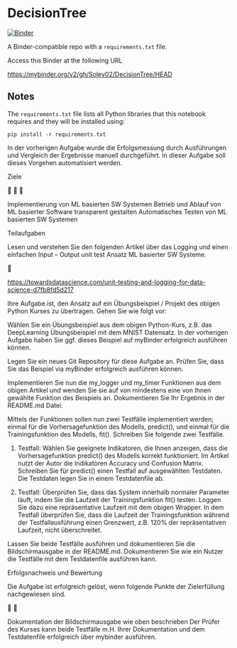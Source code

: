 # DecisionTree

[![Binder](https://mybinder.org/badge_logo.svg)](https://mybinder.org/v2/gh/Soley02/DecisionTree/HEAD)

A Binder-compatible repo with a `requirements.txt` file.

Access this Binder at the following URL

https://mybinder.org/v2/gh/Soley02/DecisionTree/HEAD

## Notes
The `requirements.txt` file lists all Python libraries that this notebook requires and they will be installed using:

```
pip install -r requirements.txt
```

In der vorherigen Aufgabe wurde die Erfolgsmessung durch Ausführungen und Vergleich der Ergebnisse manuell durchgeführt. In dieser Aufgabe soll dieses Vorgehen automatisiert werden.

Ziele

  

Implementierung von ML basierten SW Systemen Betrieb und Ablauf von ML basierter Software transparent gestalten Automatisches Testen von ML basierten SW Systemen

Teilaufgaben

Lesen und verstehen Sie den folgenden Artikel über das Logging und einen einfachen Input – Output unit test Ansatz ML basierter SW Systeme.



https://towardsdatascience.com/unit-testing-and-logging-for-data-science-d7fb8fd5d217

Ihre Aufgabe ist, den Ansatz auf ein Übungsbeispiel / Projekt des obigen Python Kurses zu übertragen. Gehen Sie wie folgt vor:

Wählen Sie ein Übungsbeispiel aus dem obigen Python-Kurs, z.B. das DeepLearning Übungsbeispiel mit dem MNIST Datensatz. In der vorherigen Aufgabe haben Sie ggf. dieses Beispiel auf myBinder erfolgreich ausführen können.

Legen Sie ein neues Git Repository für diese Aufgabe an. Prüfen Sie, dass Sie das Beispiel via myBinder erfolgreich ausführen können.

Implementieren Sie nun die my_logger und my_timer Funktionen aus dem obigen Artikel und wenden Sie sie auf von mindestens eine von Ihnen gewählte Funktion des Beispiels an. Dokumentieren Sie Ihr Ergebnis in der README.md Datei.

Mittels der Funktionen sollen nun zwei Testfälle implementiert werden; einmal für die Vorhersagefunktion des Modells, predict(), und einmal für die Trainingsfunktion des Modells, fit(). Schreiben Sie folgende zwei Testfälle.

1. Testfall: Wählen Sie geeignete Indikatoren, die Ihnen anzeigen, dass die Vorhersagefunktion predict() des Modells korrekt funktioniert. Im Artikel nutzt der Autor die Indikatoren Accuracy und Confusion Matrix. Schreiben Sie für predict() einen Testfall auf ausgewählten Testdaten. Die Testdaten legen Sie in einem Testdatenfile ab.

2. Testfall: Überprüfen Sie, dass das System innerhalb normaler Parameter läuft, indem Sie die Laufzeit der Trainingsfunktion fit() testen. Loggen Sie dazu eine repräsentative Laufzeit mit dem obigen Wrapper. In dem Testfall überprüfen Sie, dass die Laufzeit der Trainingsfunktion während der Testfallausführung einen Grenzwert, z.B. 120% der repräsentativen Laufzeit, nicht überschreitet.

Lassen Sie beide Testfälle ausführen und dokumentieren Sie die Bildschirmausgabe in der README.md. Dokumentieren Sie wie ein Nutzer die Testfälle mit dem Testdatenfile ausführen kann.

Erfolgsnachweis und Bewertung

Die Aufgabe ist erfolgreich gelöst, wenn folgende Punkte der Zielerfüllung nachgewiesen sind.

 

Dokumentation der Bildschirmausgabe wie oben beschrieben Der Prüfer des Kurses kann beide Testfälle m.H. Ihrer Dokumentation und dem Testdatenfile erfolgreich über mybinder ausführen.

